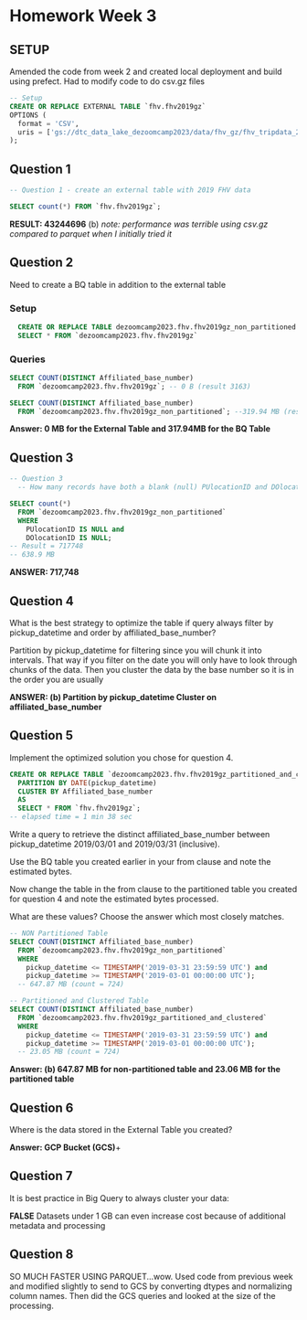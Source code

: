 

# Homework Week 3

## SETUP
Amended the code from week 2 and created local deployment and build using prefect. Had to modify code to do csv.gz files

```SQL
-- Setup
CREATE OR REPLACE EXTERNAL TABLE `fhv.fhv2019gz`
OPTIONS (
  format = 'CSV',
  uris = ['gs://dtc_data_lake_dezoomcamp2023/data/fhv_gz/fhv_tripdata_2019-*.csv.gz']
);
```

## Question 1

```SQL
-- Question 1 - create an external table with 2019 FHV data

SELECT count(*) FROM `fhv.fhv2019gz`;
```
**RESULT: 43244696** (b)
*note: performance was terrible using csv.gz compared to parquet when I initially tried it*

## Question 2

Need to create a BQ table in addition to the external table

### Setup
```SQL
  CREATE OR REPLACE TABLE dezoomcamp2023.fhv.fhv2019gz_non_partitioned AS
  SELECT * FROM `dezoomcamp2023.fhv.fhv2019gz`
```

### Queries

```SQL
SELECT COUNT(DISTINCT Affiliated_base_number)
  FROM `dezoomcamp2023.fhv.fhv2019gz`; -- 0 B (result 3163)

SELECT COUNT(DISTINCT Affiliated_base_number)
  FROM `dezoomcamp2023.fhv.fhv2019gz_non_partitioned`; --319.94 MB (result 3163)
```

**Answer: 0 MB for the External Table and 317.94MB for the BQ Table**

## Question 3

```SQL
-- Question 3
  -- How many records have both a blank (null) PUlocationID and DOlocationID in the entire dataset?

SELECT count(*)
  FROM `dezoomcamp2023.fhv.fhv2019gz_non_partitioned`
  WHERE
    PUlocationID IS NULL and
    DOlocationID IS NULL;
-- Result = 717748
-- 638.9 MB
```

**ANSWER: 717,748**

## Question 4
What is the best strategy to optimize the table if query always filter by pickup_datetime and order by affiliated_base_number?

Partition by pickup_datetime for filtering since you will chunk it into intervals. That way if you filter on the date you will only have to look through chunks of the data. Then you cluster the data by the base number so it is in the order you are usually 

**ANSWER: (b) Partition by pickup_datetime Cluster on affiliated_base_number**

## Question 5
Implement the optimized solution you chose for question 4. 

```SQL
CREATE OR REPLACE TABLE `dezoomcamp2023.fhv.fhv2019gz_partitioned_and_clustered`
  PARTITION BY DATE(pickup_datetime)
  CLUSTER BY Affiliated_base_number
  AS
  SELECT * FROM `fhv.fhv2019gz`;
-- elapsed time = 1 min 38 sec
```

Write a query to retrieve the distinct affiliated_base_number between pickup_datetime 2019/03/01 and 2019/03/31 (inclusive).

Use the BQ table you created earlier in your from clause and note the estimated bytes. 

Now change the table in the from clause to the partitioned table you created for question 4 and note the estimated bytes processed. 

What are these values? Choose the answer which most closely matches.

```SQL
-- NON Partitioned Table
SELECT COUNT(DISTINCT Affiliated_base_number)
  FROM `dezoomcamp2023.fhv.fhv2019gz_non_partitioned`
  WHERE
    pickup_datetime <= TIMESTAMP('2019-03-31 23:59:59 UTC') and
    pickup_datetime >= TIMESTAMP('2019-03-01 00:00:00 UTC');
  -- 647.87 MB (count = 724)

-- Partitioned and Clustered Table
SELECT COUNT(DISTINCT Affiliated_base_number)
  FROM `dezoomcamp2023.fhv.fhv2019gz_partitioned_and_clustered`
  WHERE
    pickup_datetime <= TIMESTAMP('2019-03-31 23:59:59 UTC') and
    pickup_datetime >= TIMESTAMP('2019-03-01 00:00:00 UTC');
  -- 23.05 MB (count = 724)
```

**Answer: (b) 647.87 MB for non-partitioned table and 23.06 MB for the partitioned table**

## Question 6
Where is the data stored in the External Table you created?

**Answer: GCP Bucket (GCS)**+

## Question 7
It is best practice in Big Query to always cluster your data:

**FALSE**
Datasets under 1 GB can even increase cost because of additional metadata and processing


## Question 8

SO MUCH FASTER USING PARQUET...wow. Used code from previous week and modified slightly to send to GCS by converting dtypes and normalizing column names. Then did the GCS queries and looked at the size of the processing. 